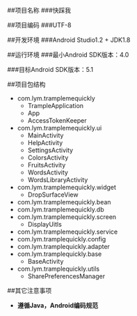 ##项目名称
###快踩我

##项目编码
###UTF-8

##开发环境
###Android Studio1.2 + JDK1.8

##运行环境
###最小Android SDK版本：4.0

###目标Android SDK版本：5.1

##项目包结构

* com.lym.tramplemequickly
	* TrampleApplication 
	* App
	* AccessTokenKeeper 
* com.lym.tramplemequickly.ui
	* MainActivity
	* HelpActivity
	* SettingsActivity
	* ColorsActivity
	* FruitsActivity
	* WordsActivity 
	* WordsLibraryActivity
* com.lym.tramplemequickly.widget
	*  DropSurfaceView
* com.lym.tramplemequickly.bean
* com.lym.tramplemequickly.db
* com.lym.tramplemequickly.screen
	* DisplayUitls 
* com.lym.tramplemequickly.service
* com.lym.tramplequickly.config
* com.lym.tramplequickly.adapter
* com.lym.tramplequickly.base
	* BaseActivity 
* com.lym.tramplequickly.utils
	* SharePreferencesManager 

##其它注意事项

* **遵循Java，Android编码规范**
